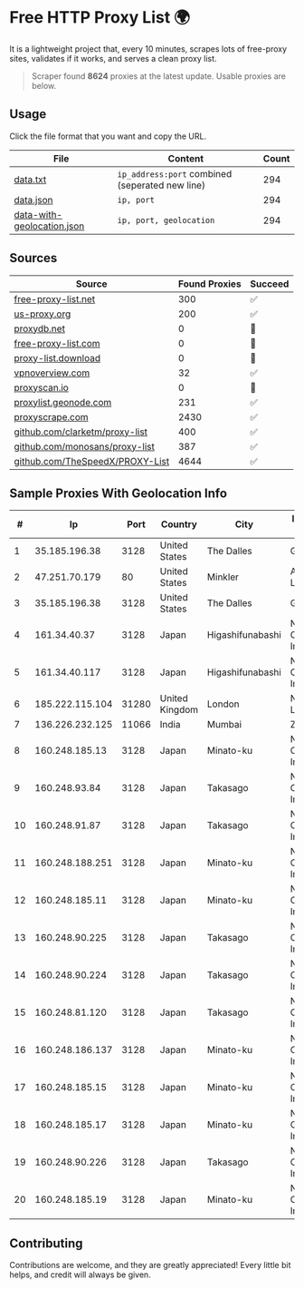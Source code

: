 
# Free HTTP Proxy List 🌍

It is a lightweight project that, every 10 minutes, scrapes lots of free-proxy sites, validates if it works, and serves a clean proxy list.


> Scraper found **8624** proxies at the latest update. Usable proxies are below.

## Usage

Click the file format that you want and copy the URL.


|File|Content|Count|
|----|-------|-----|
|[data.txt](https://raw.githubusercontent.com/themiralay/Proxy-List-World/master/data.txt)|`ip_address:port` combined (seperated new line)|294|
|[data.json](https://raw.githubusercontent.com/themiralay/Proxy-List-World/master/data.json)|`ip, port`|294|
|[data-with-geolocation.json](https://raw.githubusercontent.com/themiralay/Proxy-List-World/master/data-with-geolocation.json)|`ip, port, geolocation`|294|

## Sources

|Source|Found Proxies|Succeed|
|------|-------------|-------|
|[free-proxy-list.net](https://free-proxy-list.net)|300|✅|
|[us-proxy.org](https://www.us-proxy.org)|200|✅|
|[proxydb.net](http://proxydb.net)|0|🚫|
|[free-proxy-list.com](https://free-proxy-list.com/?page=&port=&type%5B%5D=http&type%5B%5D=https&up_time=0&search=Search)|0|🚫|
|[proxy-list.download](https://www.proxy-list.download/HTTP)|0|🚫|
|[vpnoverview.com](https://vpnoverview.com/privacy/anonymous-browsing/free-proxy-servers)|32|✅|
|[proxyscan.io](https://www.proxyscan.io)|0|🚫|
|[proxylist.geonode.com](https://proxylist.geonode.com/api/proxy-list?limit=300&page=1&sort_by=lastChecked&sort_type=desc&protocols=http,https)|231|✅|
|[proxyscrape.com](https://api.proxyscrape.com/v2/?request=displayproxies&protocol=http&timeout=10000&country=all&ssl=all&anonymity=all)|2430|✅|
|[github.com/clarketm/proxy-list](https://raw.githubusercontent.com/clarketm/proxy-list/master/proxy-list-raw.txt)|400|✅|
|[github.com/monosans/proxy-list](https://raw.githubusercontent.com/monosans/proxy-list/main/proxies/http.txt)|387|✅|
|[github.com/TheSpeedX/PROXY-List](https://raw.githubusercontent.com/TheSpeedX/PROXY-List/master/http.txt)|4644|✅|


## Sample Proxies With Geolocation Info

|#|Ip|Port|Country|City|Internet Service Provider|
|-|--|----|-------|----|-------------------------|
|1|35.185.196.38|3128|United States|The Dalles|Google LLC|
|2|47.251.70.179|80|United States|Minkler|Alibaba Cloud LLC|
|3|35.185.196.38|3128|United States|The Dalles|Google LLC|
|4|161.34.40.37|3128|Japan|Higashifunabashi|NTT PC Communications, Inc.|
|5|161.34.40.117|3128|Japan|Higashifunabashi|NTT PC Communications, Inc.|
|6|185.222.115.104|31280|United Kingdom|London|Netwise Hosting Ltd|
|7|136.226.232.125|11066|India|Mumbai|ZSCALER, INC.|
|8|160.248.185.13|3128|Japan|Minato-ku|NTT PC Communications, Inc.|
|9|160.248.93.84|3128|Japan|Takasago|NTT PC Communications, Inc.|
|10|160.248.91.87|3128|Japan|Takasago|NTT PC Communications, Inc.|
|11|160.248.188.251|3128|Japan|Minato-ku|NTT PC Communications, Inc.|
|12|160.248.185.11|3128|Japan|Minato-ku|NTT PC Communications, Inc.|
|13|160.248.90.225|3128|Japan|Takasago|NTT PC Communications, Inc.|
|14|160.248.90.224|3128|Japan|Takasago|NTT PC Communications, Inc.|
|15|160.248.81.120|3128|Japan|Takasago|NTT PC Communications, Inc.|
|16|160.248.186.137|3128|Japan|Minato-ku|NTT PC Communications, Inc.|
|17|160.248.185.15|3128|Japan|Minato-ku|NTT PC Communications, Inc.|
|18|160.248.185.17|3128|Japan|Minato-ku|NTT PC Communications, Inc.|
|19|160.248.90.226|3128|Japan|Takasago|NTT PC Communications, Inc.|
|20|160.248.185.19|3128|Japan|Minato-ku|NTT PC Communications, Inc.|



## Contributing

Contributions are welcome, and they are greatly appreciated! Every
little bit helps, and credit will always be given.

